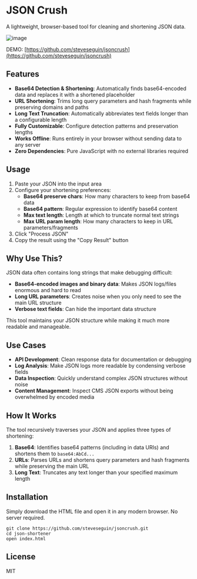 # JSON Crush

A lightweight, browser-based tool for cleaning and shortening JSON data.

![image](https://github.com/user-attachments/assets/5b524440-5d38-40c8-a6fb-882388d8198b)

DEMO: [https://github.com/steveseguin/jsoncrush](https://github.com/steveseguin/jsoncrush)

## Features

- **Base64 Detection & Shortening**: Automatically finds base64-encoded data and replaces it with a shortened placeholder
- **URL Shortening**: Trims long query parameters and hash fragments while preserving domains and paths
- **Long Text Truncation**: Automatically abbreviates text fields longer than a configurable length
- **Fully Customizable**: Configure detection patterns and preservation lengths
- **Works Offline**: Runs entirely in your browser without sending data to any server
- **Zero Dependencies**: Pure JavaScript with no external libraries required

## Usage

1. Paste your JSON into the input area
2. Configure your shortening preferences:
   - **Base64 preserve chars**: How many characters to keep from base64 data
   - **Base64 pattern**: Regular expression to identify base64 content
   - **Max text length**: Length at which to truncate normal text strings
   - **Max URL param length**: How many characters to keep in URL parameters/fragments
3. Click "Process JSON"
4. Copy the result using the "Copy Result" button

## Why Use This?

JSON data often contains long strings that make debugging difficult:

- **Base64-encoded images and binary data**: Makes JSON logs/files enormous and hard to read
- **Long URL parameters**: Creates noise when you only need to see the main URL structure
- **Verbose text fields**: Can hide the important data structure

This tool maintains your JSON structure while making it much more readable and manageable.

## Use Cases

- **API Development**: Clean response data for documentation or debugging
- **Log Analysis**: Make JSON logs more readable by condensing verbose fields
- **Data Inspection**: Quickly understand complex JSON structures without noise
- **Content Management**: Inspect CMS JSON exports without being overwhelmed by encoded media

## How It Works

The tool recursively traverses your JSON and applies three types of shortening:

1. **Base64**: Identifies base64 patterns (including in data URIs) and shortens them to `base64:AbCd...`
2. **URLs**: Parses URLs and shortens query parameters and hash fragments while preserving the main URL
3. **Long Text**: Truncates any text longer than your specified maximum length

## Installation

Simply download the HTML file and open it in any modern browser. No server required.

```
git clone https://github.com/steveseguin/jsoncrush.git
cd json-shortener
open index.html
```

## License

MIT
